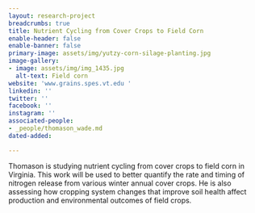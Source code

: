 ```yaml
---
layout: research-project
breadcrumbs: true
title: Nutrient Cycling from Cover Crops to Field Corn
enable-header: false
enable-banner: false
primary-image: assets/img/yutzy-corn-silage-planting.jpg
image-gallery:
- image: assets/img/img_1435.jpg
  alt-text: Field corn
website: 'www.grains.spes.vt.edu '
linkedin: ''
twitter: ''
facebook: ''
instagram: ''
associated-people:
- _people/thomason_wade.md
dated-added: 

---
```

Thomason is studying nutrient cycling from cover crops to field corn in Virginia. This work will be used to better quantify the rate and timing of nitrogen release from various winter annual cover crops. He is also assessing how cropping system changes that improve soil health affect production and environmental outcomes of field crops.